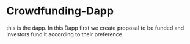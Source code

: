 # Crowdfunding-Dapp
this is the dapp. In this Dapp first we create proposal to be funded and investors fund it according to their preference.
